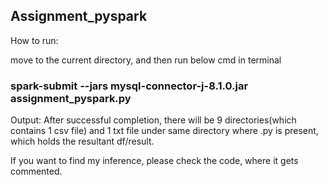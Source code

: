 ## Assignment_pyspark

How to run:

move to the current directory, and then run below cmd in terminal
### spark-submit --jars mysql-connector-j-8.1.0.jar assignment_pyspark.py

Output:
After successful completion, there will be 9 directories(which contains 1 csv file) and 1 txt file under same directory where .py is present,
which holds the resultant df/result.

If you want to find my inference,
please check the code, where it gets commented.
